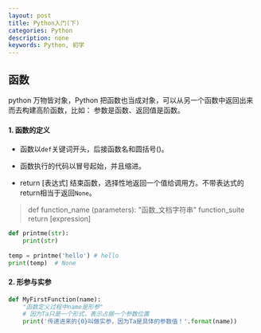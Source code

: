 ```yaml
---
layout: post
title: Python入门(下)
categories: Python
description: none
keywords: Python, 初学
---
```

## 函数

python 万物皆对象，Python 把函数也当成对象，可以从另一个函数中返回出来而去构建高阶函数，比如： 参数是函数、返回值是函数。

#### 1. 函数的定义

- 函数以`def`关键词开头，后接函数名和圆括号()。
- 函数执行的代码以冒号起始，并且缩进。

- return [表达式] 结束函数，选择性地返回一个值给调用方。不带表达式的return相当于返回`None`。

> def function_name (parameters):
>     "函数_文档字符串"
>     function_suite
>     return [expression]

```python
def printme(str):
    print(str)
    
temp = printme('hello') # hello
print(temp)  # None
```

#### 2. 形参与实参

```python
def MyFirstFunction(name):
    "函数定义过程中name是形参"
    # 因为Ta只是一个形式，表示占据一个参数位置
    print('传递进来的{0}叫做实参，因为Ta是具体的参数值！'.format(name))
```

